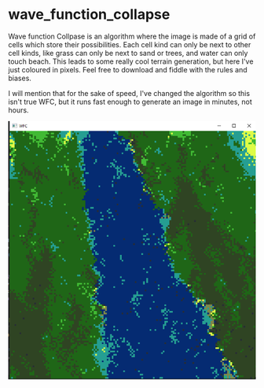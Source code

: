 # wave_function_collapse

Wave function Collpase is an algorithm where the image is made of a grid of cells which store their possibilities. Each cell kind can only be next to other cell kinds, like grass can only be next to sand or trees, and water can only touch beach. This leads to some really cool terrain generation, but here I've just coloured in pixels. Feel free to download and fiddle with the rules and biases.

I will mention that for the sake of speed, I've changed the algorithm so this isn't true WFC, but it runs fast enough to generate an image in minutes, not hours.

![WFC Demo Image](wfc_example.png)
